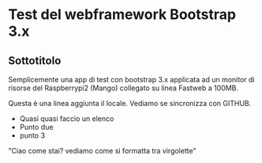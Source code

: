 <h1>Test del webframework Bootstrap 3.x</h1>

<h2>Sottotitolo</h2>
Semplicemente una app di test con bootstrap 3.x applicata ad un monitor di risorse del Raspberrypi2 (Mango) collegato su linea Fastweb a 100MB.

Questa è una linea aggiunta il locale. Vediamo se sincronizza con GITHUB.

- Quasi quasi faccio un elenco
- Punto due
- punto 3

"Ciao come stai? vediamo come si formatta tra virgolette"
